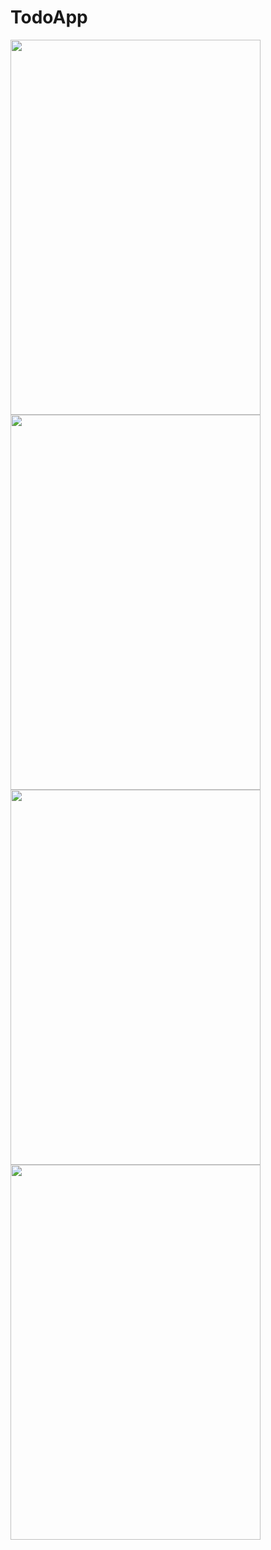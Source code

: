 # TodoApp
<!-- ![image](https://user-images.githubusercontent.com/99315395/174314094-7364607e-5b4a-443a-b9a9-5018f8a109f5.png)
![image](https://user-images.githubusercontent.com/99315395/174314134-10984874-5fa8-44af-985f-073776e8f58a.png)
![image](https://user-images.githubusercontent.com/99315395/174314171-5f814bb2-8a1e-4c1f-aec4-4064665364e1.png) -->
<!-- ![image](https://user-images.githubusercontent.com/99315395/174314490-493425dd-f233-4258-b1df-bd3dff46d727.png)
 -->
<img src="https://user-images.githubusercontent.com/99315395/174314094-7364607e-5b4a-443a-b9a9-5018f8a109f5.png" width="400" height="600">
<img src="https://user-images.githubusercontent.com/99315395/174314134-10984874-5fa8-44af-985f-073776e8f58a.png" width="400" height="600">
<img src="https://user-images.githubusercontent.com/99315395/174314490-493425dd-f233-4258-b1df-bd3dff46d727.png" width="400" height="600">
<img src="https://user-images.githubusercontent.com/99315395/174314171-5f814bb2-8a1e-4c1f-aec4-4064665364e1.png" width="400" height="600">
